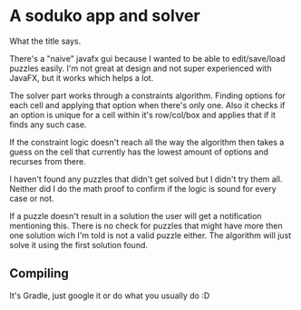 # A soduko app and solver

What the title says.

There's a "naive" javafx gui because I wanted to be able to edit/save/load puzzles easily.
I'm not great at design and not super experienced with JavaFX, but it works which helps a lot.

The solver part works through a constraints algorithm. Finding options for each cell and applying that
option when there's only one. Also it checks if an option is unique for a cell within it's row/col/box and
applies that if it finds any such case.

If the constraint logic doesn't reach all the way the algorithm then takes a guess on the cell that currently
has the lowest amount of options and recurses from there.

I haven't found any puzzles that didn't get solved but I didn't try them all. Neither did I do the math proof to confirm
if the logic is sound for every case or not.

If a puzzle doesn't result in a solution the user will get a notification mentioning this. There is no
check for puzzles that might have more then one solution wich I'm told is not a valid puzzle either. The algorithm
will just solve it using the first solution found.

## Compiling
It's Gradle, just google it or do what you usually do :D
